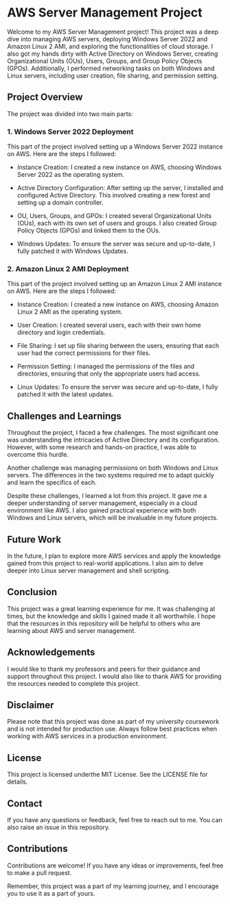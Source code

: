 AWS Server Management Project
=============================

Welcome to my AWS Server Management project! This project was a deep dive into managing AWS servers, deploying Windows Server 2022 and Amazon Linux 2 AMI, and exploring the functionalities of cloud storage. I also got my hands dirty with Active Directory on Windows Server, creating Organizational Units (OUs), Users, Groups, and Group Policy Objects (GPOs). Additionally, I performed networking tasks on both Windows and Linux servers, including user creation, file sharing, and permission setting.

Project Overview
----------------

The project was divided into two main parts:

### 1\. Windows Server 2022 Deployment

This part of the project involved setting up a Windows Server 2022 instance on AWS. Here are the steps I followed:

-   Instance Creation: I created a new instance on AWS, choosing Windows Server 2022 as the operating system.

-   Active Directory Configuration: After setting up the server, I installed and configured Active Directory. This involved creating a new forest and setting up a domain controller.

-   OU, Users, Groups, and GPOs: I created several Organizational Units (OUs), each with its own set of users and groups. I also created Group Policy Objects (GPOs) and linked them to the OUs.

-   Windows Updates: To ensure the server was secure and up-to-date, I fully patched it with Windows Updates.

### 2\. Amazon Linux 2 AMI Deployment

This part of the project involved setting up an Amazon Linux 2 AMI instance on AWS. Here are the steps I followed:

-   Instance Creation: I created a new instance on AWS, choosing Amazon Linux 2 AMI as the operating system.

-   User Creation: I created several users, each with their own home directory and login credentials.

-   File Sharing: I set up file sharing between the users, ensuring that each user had the correct permissions for their files.

-   Permission Setting: I managed the permissions of the files and directories, ensuring that only the appropriate users had access.

-   Linux Updates: To ensure the server was secure and up-to-date, I fully patched it with the latest updates.

Challenges and Learnings
------------------------

Throughout the project, I faced a few challenges. The most significant one was understanding the intricacies of Active Directory and its configuration. However, with some research and hands-on practice, I was able to overcome this hurdle.

Another challenge was managing permissions on both Windows and Linux servers. The differences in the two systems required me to adapt quickly and learn the specifics of each.

Despite these challenges, I learned a lot from this project. It gave me a deeper understanding of server management, especially in a cloud environment like AWS. I also gained practical experience with both Windows and Linux servers, which will be invaluable in my future projects.

Future Work
-----------

In the future, I plan to explore more AWS services and apply the knowledge gained from this project to real-world applications. I also aim to delve deeper into Linux server management and shell scripting.

Conclusion
----------

This project was a great learning experience for me. It was challenging at times, but the knowledge and skills I gained made it all worthwhile. I hope that the resources in this repository will be helpful to others who are learning about AWS and server management.

## Acknowledgements
I would like to thank my professors and peers for their guidance and support throughout this project. I would also like to thank AWS for providing the resources needed to complete this project.

## Disclaimer
Please note that this project was done as part of my university coursework and is not intended for production use. Always follow best practices when working with AWS services in a production environment.

## License
This project is licensed underthe MIT License. See the LICENSE file for details.

## Contact
If you have any questions or feedback, feel free to reach out to me. You can also raise an issue in this repository.

## Contributions
Contributions are welcome! If you have any ideas or improvements, feel free to make a pull request.

Remember, this project was a part of my learning journey, and I encourage you to use it as a part of yours.
